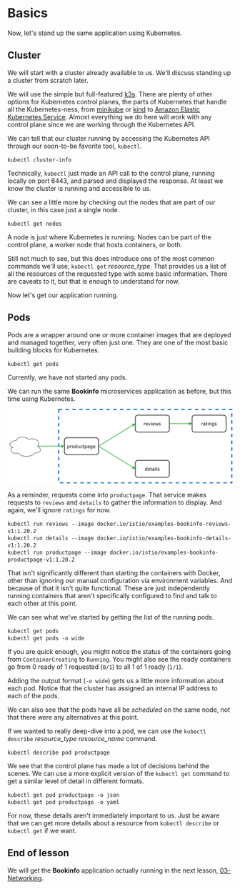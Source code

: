 # Basics

Now, let's stand up the same application using Kubernetes.

## Cluster

We will start with a cluster already available to us. We'll discuss standing up
a cluster from scratch later.

We will use the simple but full-featured [k3s](https://k3s.io/). There are
plenty of other options for Kubernetes control planes, the parts of Kubernetes
that handle all the Kubernetes-ness, from
[minikube](https://minikube.sigs.k8s.io/docs/) or
[kind](https://kind.sigs.k8s.io/) to [Amazon Elastic Kubernetes
Service](https://aws.amazon.com/eks/). Almost everything we do here will work
with any control plane since we are working through the Kubernetes API. 

We can tell that our cluster running by accessing the Kubernetes API through our
soon-to-be favorite tool, `kubectl`.

```shell
kubectl cluster-info
```

Technically, `kubectl` just made an API call to the control plane, running
locally on port 6443, and parsed and displayed the response. At least we know
the cluster is running and accessible to us.

We can see a little more by checking out the nodes that are part of our cluster,
in this case just a single node.

```shell
kubectl get nodes
```

A node is just where Kubernetes is running. Nodes can be part of the control
plane, a worker node that hosts containers, or both. 

Still not much to see, but this does introduce one of the most common commands
we'll use, `kubectl get` *resource_type*. That provides us a list of all the
resources of the requested type with some basic information. There are caveats
to it, but that is enough to understand for now.

Now let's get our application running.

## Pods

Pods are a wrapper around one or more container images that are deployed and
managed together, very often just one. They are one of the most basic building
blocks for Kubernetes.

```shell
kubectl get pods
```

Currently, we have not started any pods. 

We can run the same **Bookinfo** microservices application as before, but this
time using Kubernetes. 

<img src="../bookinfo-basic.svg">

As a reminder, requests come into `productpage`. That service makes requests to
`reviews` and `details` to gather the information to display. And again, we'll
ignore `ratings` for now.

```shell
kubectl run reviews --image docker.io/istio/examples-bookinfo-reviews-v1:1.20.2
kubectl run details --image docker.io/istio/examples-bookinfo-details-v1:1.20.2
kubectl run productpage --image docker.io/istio/examples-bookinfo-productpage-v1:1.20.2
```

That isn't significantly different than starting the containers with Docker,
other than ignoring our manual configuration via environment variables. And
because of that it isn't quite functional. These are just independently running
containers that aren't specifically configured to find and talk to each other at
this point.

We can see what we've started by getting the list of the running pods.

```shell
kubectl get pods
kubectl get pods -o wide
```

If you are quick enough, you might notice the status of the containers going
from `ContainerCreating` to `Running`. You might also see the ready containers
go from 0 ready of 1 requested (`0/1`) to all 1 of 1 ready (`1/1`).

Adding the output format (`-o wide`) gets us a little more information about
each pod. Notice that the cluster has assigned an internal IP address to each of
the pods.

We can also see that the pods have all be *scheduled* on the same node, not that
there were any alternatives at this point. 

If we wanted to really deep-dive into a pod, we can use the `kubectl describe`
*resource_type* *resource_name* command.

```shell
kubectl describe pod productpage
```

We see that the control plane has made a lot of decisions behind the scenes. We
can use a more explicit version of the `kubectl get` command to get a similar
level of detail in different formats.

```shell
kubectl get pod productpage -o json
kubectl get pod productpage -o yaml
```

For now, these details aren't immediately important to us. Just be aware that we
can get more details about a resource from `kubectl describe` or `kubectl get`
if we want.

## End of lesson

We will get the **Bookinfo** application actually running in the next lesson,
[03-Networking](../03-Networking/README.md).
